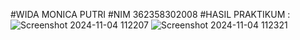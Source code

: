 #WIDA MONICA PUTRI
#NIM 362358302008
#HASIL PRAKTIKUM :
![Screenshot 2024-11-04 112207](https://github.com/user-attachments/assets/4c680548-3b55-4d37-957b-40ce73e4ec52)
![Screenshot 2024-11-04 112321](https://github.com/user-attachments/assets/3a0dc803-c734-4ef7-b80d-cda25c77aa14)


